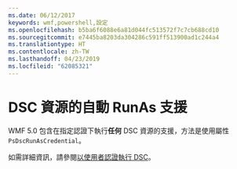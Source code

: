 ```yaml
---
ms.date: 06/12/2017
keywords: wmf,powershell,設定
ms.openlocfilehash: b5ba6f6088e6a81d044fc513572f7c7cb688cd10
ms.sourcegitcommit: e7445ba8203da304286c591ff513900ad1c244a4
ms.translationtype: HT
ms.contentlocale: zh-TW
ms.lasthandoff: 04/23/2019
ms.locfileid: "62085321"
---
```

# <a name="automatic-runas-support-for-dsc-resources"></a>DSC 資源的自動 RunAs 支援

WMF 5.0 包含在指定認證下執行**任何** DSC 資源的支援，方法是使用屬性 `PsDscRunAsCredential`。

如需詳細資訊，請參閱[以使用者認證執行 DSC](https://msdn.microsoft.com/powershell/dsc/runasuser)。
